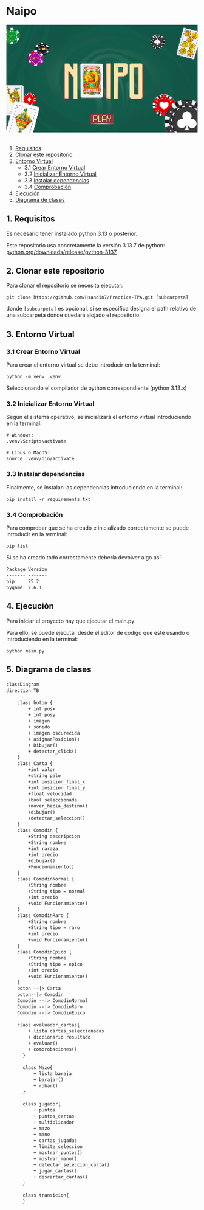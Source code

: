 # Naipo

![Pagina Principal](Graficos/pagina_principal.png)

##

1. [Requisitos](#Requisitos)
2. [Clonar este repositorio](#ClonarRepo)
3. [Entorno Virtual](#Venv)
    * 3.1 [Crear Entorno Virtual](#CrearVenv)
    * 3.2 [Inicializar Entorno Virtual](#InicializarVenv)
    * 3.3 [Instalar dependencias](#Dependencias)
    * 3.4 [Comprobación](#Comprobacion)
4. [Ejecución](#Ejecucion)
5. [Diagrama de clases](#Diagrama)

##  1. <a name='Requisitos'>Requisitos</a>

Es necesario tener instalado python 3.13 o posterior.

Este repositorio usa concretamente la versión 3.13.7 de python:  [python.org/downloads/release/python-3137](https://www.python.org/downloads/release/python-3137/)


##  2. <a name='ClonarRepo'>Clonar este repositorio</a>

Para clonar el repositorio se necesita ejecutar:

```
git clone https://github.com/Hsandin7/Practica-TPA.git [subcarpeta]
```

donde `[subcarpeta]` es opcional, si se especifica designa el path relativo de una subcarpeta donde quedará alojado el repositorio.


##  3. <a name='Venv'>Entorno Virtual</a>

###  3.1 <a name='CrearVenv'>Crear Entorno Virtual</a>

Para crear el entorno virtual se debe introducir en la terminal:

```
python -m venv .venv
```

Seleccionando el compilador de python correspondiente (python 3.13.x)

###  3.2 <a name='InicializarVenv'>Inicializar Entorno Virtual</a>

Según el sistema operativo, se inicializará el entorno virtual introduciendo en la terminal:

```
# Windows:
.venv\Scripts\activate
```
```
# Linus o MacOS:
source .venv/bin/activate
```

###  3.3 <a name='Dependencias'>Instalar dependencias</a>

Finalmente, se instalan las dependencias introduciendo en la terminal:

```
pip install -r requirements.txt
```

###  3.4 <a name='Comprobacion'>Comprobación</a>

Para comprobar que se ha creado e inicializado correctamente se puede introducir en la terminal:

```
pip list
```

Si se ha creado todo correctamente debería devolver algo así:

```
Package Version
------- -------
pip     25.2
pygame  2.6.1
```

##  4. <a name='Ejecucion'>Ejecución</a>

Para iniciar el proyecto hay que ejecutar el main.py

Para ello, se puede ejecutar desde el editor de código que esté usando o introduciendo en la terminal:

```
python main.py
```


##  5. <a name='Diagrama'>Diagrama de clases</a>

```mermaid
classDiagram
direction TB

    class boton {
	    + int posx
	    + int posy
	    + imagen
	    + sonido
	    + imagen oscurecida
	    + asignarPosicion()
	    + Dibujar()
	    + detectar_click()
    }
    class Carta {
	    +int valor 
	    +string palo
	    +int posicion_final_x
	    +int posicion_final_y
	    +float velocidad
	    +bool seleccionada
	    +mover_hacia_destino()
	    +dibujar()
	    +detectar_seleccion()
    }
    class Comodin {
	    +String descripcion
	    +String nombre
	    +int raraza
	    +int precio
	    +dibujar()
	    +Funcionamiento()
    }
    class ComodinNormal {
	    +String nombre
	    +String tipo = normal
	    +int precio
	    +void Funcionamiento()
    }
    class ComodinRaro {
	    +String nombre
	    +String tipo = raro
	    +int precio
	    +void Funcionamiento()
    }
    class ComodinEpico {
	    +String nombre
	    +String tipo = epico
	    +int precio
	    +void Funcionamiento()
    }
    boton --|> Carta
    boton--|> Comodin
    Comodin --|> ComodinNormal
    Comodin --|> ComodinRaro
    Comodin --|> ComodinEpico
    
    class evaluador_cartas{
	    + lista cartas_seleccionadas
	    + diccionario resultado
	    + evaluar()
	    + comprobaciones()
	  }
	  
	  class Mazo{
		  + lista baraja
		  + barajar()
		  + robar()
	  }
	  
	  class jugador{
		  + puntos
		  + puntos_cartas
		  + multiplicador
		  + mazo
		  + mano
		  + cartas_jugadas
		  + limite_seleccion
		  + mostrar_puntos()
		  + mostrar_mano()
		  + detectar_seleccion_carta()
		  + jugar_cartas()
		  + descartar_cartas()
	  }
	  
	  class transicion{
	  }
```
